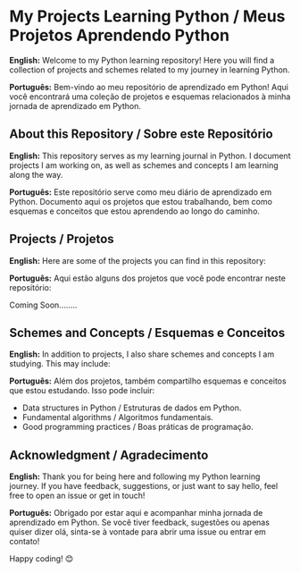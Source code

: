 # My Projects Learning Python / Meus Projetos Aprendendo Python

**English:**
Welcome to my Python learning repository! Here you will find a collection of projects and schemes related to my journey in learning Python.

**Português:**
Bem-vindo ao meu repositório de aprendizado em Python! Aqui você encontrará uma coleção de projetos e esquemas relacionados à minha jornada de aprendizado em Python.

## About this Repository / Sobre este Repositório

**English:**
This repository serves as my learning journal in Python. I document projects I am working on, as well as schemes and concepts I am learning along the way.

**Português:**
Este repositório serve como meu diário de aprendizado em Python. Documento aqui os projetos que estou trabalhando, bem como esquemas e conceitos que estou aprendendo ao longo do caminho.

## Projects / Projetos

**English:**
Here are some of the projects you can find in this repository:

**Português:**
Aqui estão alguns dos projetos que você pode encontrar neste repositório:

Coming Soon........

## Schemes and Concepts / Esquemas e Conceitos

**English:**
In addition to projects, I also share schemes and concepts I am studying. This may include:

**Português:**
Além dos projetos, também compartilho esquemas e conceitos que estou estudando. Isso pode incluir:

- Data structures in Python / Estruturas de dados em Python.
- Fundamental algorithms / Algoritmos fundamentais.
- Good programming practices / Boas práticas de programação.

## Acknowledgment / Agradecimento

**English:**
Thank you for being here and following my Python learning journey. If you have feedback, suggestions, or just want to say hello, feel free to open an issue or get in touch!

**Português:**
Obrigado por estar aqui e acompanhar minha jornada de aprendizado em Python. Se você tiver feedback, sugestões ou apenas quiser dizer olá, sinta-se à vontade para abrir uma issue ou entrar em contato!

Happy coding! 😊
